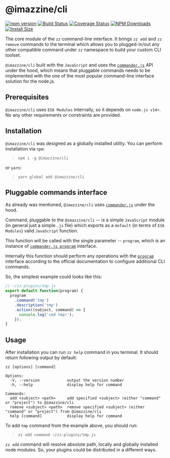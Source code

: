 # @imazzine/cli

[![npm version](https://img.shields.io/npm/v/@imazzine/cli)](https://www.npmjs.com/package/@imazzine/cli)
[![Build Status](https://travis-ci.com/imazzine/cli.svg?branch=master)](https://travis-ci.com/imazzine/cli)
[![Coverage Status](https://coveralls.io/repos/github/imazzine/cli/badge.svg?branch=master)](https://coveralls.io/github/imazzine/cli?branch=master)
[![NPM Downloads](https://img.shields.io/npm/dm/@imazzine/cli.svg?style=flat)](https://npmcharts.com/compare/@imazzine/cli?minimal=true)
[![Install Size](https://packagephobia.now.sh/badge?p=@imazzine/cli)](https://packagephobia.now.sh/result?p=@imazzine/cli)

The core module of the `zz` command-line interface. It brings `zz add` and `zz remove` commands to the terminal which allows you to plugged-in/out any other compatible command under `zz` namespace to build your custom CLI toolset.

`@imazzine/cli` built with the `JavaScript` and uses the [`commander.js`](https://github.com/tj/commander.js/blob/master/Readme.md) API under the hood, which means that pluggable commands needs to be implemented with the one of the most popular command-line interface solution for the node.js.

## Prerequisites

`@imazzine/cli` uses `ES6 Modules` internally, so it depends on `node.js v14+`. No any other requirements or constraints are provided.

## Installation

`@imazzine/cli` was designed as a globally installed utility. You can perform installation via `npm`:

> `npm i -g @imazzine/cli`

or `yarn`:

> `yarn global add @imazzine/cli`

## Pluggable commands interface

As already was mentioned, `@imazzine/cli` uses [`commander.js`](https://github.com/tj/commander.js/blob/master/Readme.md) under the hood.

Command, pluggable to the `@imazzine/cli` -- is a simple `JavaScript` module (in general just a simple `.js` file) which exports as a `default` (in terms of `ES6 Modules`) valid `JavaScript` function.

This function will be called with the single parameter -- `program`, which is an instance of [`commander.js program`](https://github.com/tj/commander.js/blob/master/Readme.md#declaring-program-variable) interface.

Internally this function should perform any operations with the [`program`](https://github.com/tj/commander.js/blob/master/Readme.md#declaring-program-variable) interface according to the official documentation to configure additional CLI commands.

So, the simplest example could looks like this:

```javascript
// ~/zz-plugins/tmp.js
export default function(program) {
  program
    .command('tmp')
    .description('tmp')
    .action((subject, command) => {
      console.log('cmd tmp!');
    });
}
```

## Usage

After installation you can run `zz help` command in you terminal. It should return following output by default:

```
zz [options] [command]

Options:
  -V, --version            output the version number
  -h, --help               display help for command

Commands:
  add <subject> <path>     add specified <subject> (either "command" or "project") to @imazzine/cli
  remove <subject> <path>  remove specified <subject> (either "command" or "project") from @imazzine/cli
  help [command]           display help for command
```

To add `tmp` command from the example above, you should run:

> `zz add command ~/zz-plugins/tmp.js`

`zz add` command will resolve absolute path, locally and globally installed node modules. So, your plugins could be distributed in a different ways.